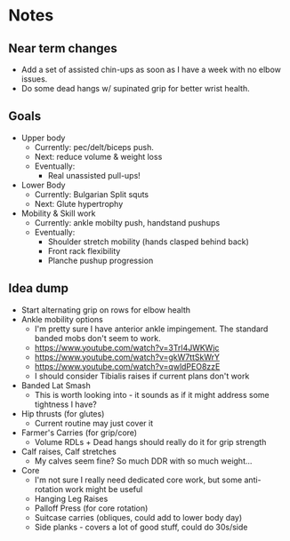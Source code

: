 # Notes

## Near term changes

- Add a set of assisted chin-ups as soon as I have a week with no elbow issues.
- Do some dead hangs w/ supinated grip for better wrist health.

## Goals

- Upper body
    - Currently: pec/delt/biceps push.
    - Next: reduce volume & weight loss
    - Eventually:
        - Real unassisted pull-ups!
- Lower Body
    - Currently: Bulgarian Split squts
    - Next: Glute hypertrophy
- Mobility & Skill work
    - Currently: ankle mobilty push, handstand pushups
    - Eventually:
        - Shoulder stretch mobility (hands clasped behind back)
        - Front rack flexibility
        - Planche pushup progression

## Idea dump

- Start alternating grip on rows for elbow health
- Ankle mobility options
    - I'm pretty sure I have anterior ankle impingement. The standard banded mobs don't seem to work.
    - https://www.youtube.com/watch?v=3Trl4JWKWjc
    - https://www.youtube.com/watch?v=gkW7ttSkWrY
    - https://www.youtube.com/watch?v=qwldPEO8zzE
    - I should consider Tibialis raises if current plans don't work
- Banded Lat Smash
    - This is worth looking into - it sounds as if it might address some tightness I have?
- Hip thrusts (for glutes)
    - Current routine may just cover it
- Farmer's Carries (for grip/core)
    - Volume RDLs + Dead hangs should really do it for grip strength
- Calf raises, Calf stretches
    - My calves seem fine? So much DDR with so much weight...
- Core
    - I'm not sure I really need dedicated core work, but some anti-rotation work might be useful
    - Hanging Leg Raises
    - Palloff Press (for core rotation)
    - Suitcase carries (obliques, could add to lower body day)
    - Side planks - covers a lot of good stuff, could do 30s/side

